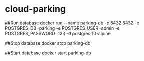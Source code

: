 # cloud-parking

##Run database
docker run --name parking-db -p 5432:5432 -e POSTGRES_DB=parking -e POSTGRES_USER=admin -e POSTGRES_PASSWORD=123 -d postgres:10-alpine

##Stop database
docker stop parking-db

##Start database
docker start parking-db